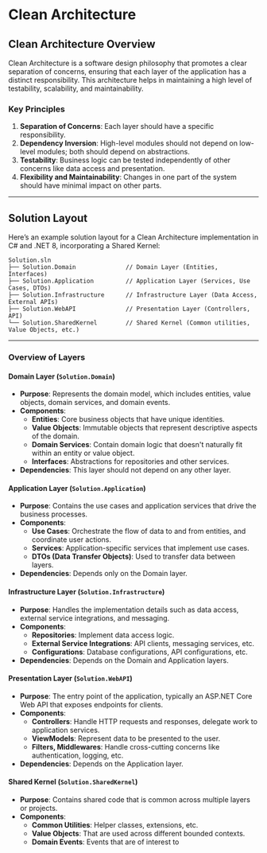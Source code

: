 # Clean Architecture

## Clean Architecture Overview

Clean Architecture is a software design philosophy that promotes a clear separation of concerns, ensuring that each layer of the application has a distinct responsibility. This architecture helps in maintaining a high level of testability, scalability, and maintainability.

### Key Principles

1. **Separation of Concerns**: Each layer should have a specific responsibility.
2. **Dependency Inversion**: High-level modules should not depend on low-level modules; both should depend on abstractions.
3. **Testability**: Business logic can be tested independently of other concerns like data access and presentation.
4. **Flexibility and Maintainability**: Changes in one part of the system should have minimal impact on other parts.

---

## Solution Layout

Here’s an example solution layout for a Clean Architecture implementation in C# and .NET 8, incorporating a Shared Kernel:

```text
Solution.sln
├── Solution.Domain              // Domain Layer (Entities, Interfaces)
├── Solution.Application         // Application Layer (Services, Use Cases, DTOs)
├── Solution.Infrastructure      // Infrastructure Layer (Data Access, External APIs)
├── Solution.WebAPI              // Presentation Layer (Controllers, API)
└── Solution.SharedKernel        // Shared Kernel (Common utilities, Value Objects, etc.)
```

---

### Overview of Layers

#### **Domain Layer** (`Solution.Domain`)

- **Purpose**: Represents the domain model, which includes entities, value objects, domain services, and domain events.
- **Components**:
  - **Entities**: Core business objects that have unique identities.
  - **Value Objects**: Immutable objects that represent descriptive aspects of the domain.
  - **Domain Services**: Contain domain logic that doesn't naturally fit within an entity or value object.
  - **Interfaces**: Abstractions for repositories and other services.
- **Dependencies**: This layer should not depend on any other layer.

#### **Application Layer** (`Solution.Application`)

- **Purpose**: Contains the use cases and application services that drive the business processes.
- **Components**:
  - **Use Cases**: Orchestrate the flow of data to and from entities, and coordinate user actions.
  - **Services**: Application-specific services that implement use cases.
  - **DTOs (Data Transfer Objects)**: Used to transfer data between layers.
- **Dependencies**: Depends only on the Domain layer.

#### **Infrastructure Layer** (`Solution.Infrastructure`)

- **Purpose**: Handles the implementation details such as data access, external service integrations, and messaging.
- **Components**:
  - **Repositories**: Implement data access logic.
  - **External Service Integrations**: API clients, messaging services, etc.
  - **Configurations**: Database configurations, API configurations, etc.
- **Dependencies**: Depends on the Domain and Application layers.

#### **Presentation Layer** (`Solution.WebAPI`)

- **Purpose**: The entry point of the application, typically an ASP.NET Core Web API that exposes endpoints for clients.
- **Components**:
  - **Controllers**: Handle HTTP requests and responses, delegate work to application services.
  - **ViewModels**: Represent data to be presented to the user.
  - **Filters, Middlewares**: Handle cross-cutting concerns like authentication, logging, etc.
- **Dependencies**: Depends on the Application layer.

#### **Shared Kernel** (`Solution.SharedKernel`)

- **Purpose**: Contains shared code that is common across multiple layers or projects.
- **Components**:
  - **Common Utilities**: Helper classes, extensions, etc.
  - **Value Objects**: That are used across different bounded contexts.
  - **Domain Events**: Events that are of interest to
